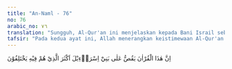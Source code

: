 ```yaml
---
title: "An-Naml - 76"
no: 76
arabic_no: ٧٦
translation: "Sungguh, Al-Qur'an ini menjelaskan kepada Bani Israil sebagian besar dari (perkara) yang mereka perselisihkan."
tafsir: "Pada kedua ayat ini, Allah menerangkan keistimewaan Al-Qur'an sebagai mukjizat terbesar Nabi Muhammad, yaitu: \n\n1.Al-Qur'an memberi kepastian kepada Bani Israil tentang berbagai hal yang telah mereka perselisihkan terutama yang terkait dengan Isa al-Masih putra Maryam. Sebagian Ahli Kitab ada yang menganggapnya sebagai tuhan, ada pula yang memandangnya sebagai anak Allah, dan ada pula yang menganggapnya sebagai oknum ketiga dalam trinitas. Ada pula yang memandangnya sebagai nabi palsu, sebagaimana ibunya, Maryam, dituduh telah melakukan perbuatan zina. \n\n2.Al-Qur'an benar-benar menjadi petunjuk bagi orang-orang beriman karena mengandung berbagai dalil dan bukti yang menunjukkan kebenaran tauhid yang menjadi inti risalah para nabi. Al-Qur'an juga berisi hukum-hukum yang sangat dibutuhkan oleh seluruh umat manusia untuk mencapai kebahagiaan hidup di dunia dan akhirat. Hal ini meyakinkan orang yang membaca Al-Qur'an bahwa kitab ini benar merupakan wahyu dari Allah.\n\n3.Al-Qur'an juga merupakan rahmat bagi orang-orang mukmin. Meskipun Nabi Muhammad itu seorang ummi yang tidak dapat membaca dan menulis, dan belum pernah bergaul dengan pemuka-pemuka Ahli Kitab sebelum menjadi rasul, tetapi karena Al-Qur'an adalah firman Allah yang diwahyukan kepada Nabi Muhammad, maka ia berisi lengkap tentang kisah-kisah dari para nabi dan umat terdahulu sebagaimana diuraikan dalam kitab Taurat dan Injil.\n\nPerselisihan pendapat di kalangan Ahli Kitab memang sudah sangat mendalam dan menyangkut hal-hal yang prinsip seperti pendapat tentang trinitas, adanya Tuhan Bapa dan Tuhan Anak. Ada juga yang menganggap bahwa Isa al-Masih sebagai nabi palsu, nabi terakhir adalah Yusya dan sebagainya. \n\nJika para Ahli Kitab mempelajari kitab mereka dengan jujur, dan sungguh-sungguh untuk mencari kebenaran tanpa sentimen kebangsaan atau kesukuan, niscaya mereka akan mendapat kesimpulan bahwa nabi yang diisyaratkan dalam Kitab Taurat tidak lain adalah Nabi Muhammad karena sifat-sifat yang disebutkan dalam Kitab Taurat memang sama dengan sifat-sifatnya. Akan tetapi, karena Nabi Muhammad bukan dari keturunan Bani Israil, mereka sukar menerima kebenaran itu. Dalam kitab Perjanjian Lama, kitab Ulangan (Deuteronomium 18: 18) disebutkan demikian, \"Bahwa Aku (Tuhan) akan menjadikan bagi mereka itu seorang nabi dari antara segala saudaranya, yang seperti engkau (Musa), dan Aku akan memberi segala firman-Ku dalam mulutnya dan ia pun akan mengatakan kepadanya segala yang Kusuruh akan dia. Bahwa sesungguhnya barang siapa yang tidak mau mendengar segala firman-Ku, yang akan dikatakan olehnya dengan nama-Ku, niscaya Aku menuntutnya kelak kepada orang itu.\"\n\nIsyarat dari kitab Ulangan itu mengandung pengertian bahwa nabi yang akan diutus Allah setelah Nabi Musa itu ialah dari saudara-saudara Bani Israil, yaitu Bani Ismail atau bangsa Arab, sebab Israil atau Yakub dan Ismail adalah sama-sama keturunan Nabi Ibrahim. Ismail adalah putra Ibrahim dan Yakub adalah putra Ishak, yang juga putra Ibrahim. Nabi yang akan diutus adalah seperti Musa.\n\nPada ayat ini, Allah menerangkan bahwa Al-Qur'an yang telah diturunkan kepada Nabi Muhammad menjelaskan kepada Bani Israil sebagian besar dari persoalan-persoalan yang mereka perselisihkan. Jika mereka sadar dan insaf serta menjauhkan diri dari ajakan hawa nafsu dan sentimen kesukuan, mereka akan merasakan hak dan kemurnian ajaran Al-Qur'an itu. Akan tetapi, karena terhalang oleh ketakaburan, mereka tetap menolaknya, padahal sudah jelas tampak dalil-dalil kebenarannya."
---
```

اِنَّ هٰذَا الْقُرْاٰنَ يَقُصُّ عَلٰى بَنِيْٓ اِسْرَاۤءِيْلَ اَكْثَرَ الَّذِيْ هُمْ فِيْهِ يَخْتَلِفُوْنَ  